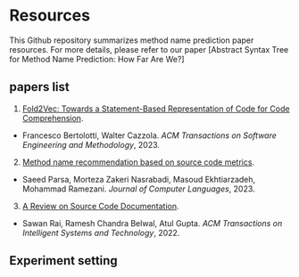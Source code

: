 # Resources
This Github repository summarizes method name prediction paper resources. For more details, please refer to our paper [Abstract Syntax Tree for Method Name Prediction: How Far Are We?]

## papers list
1. [Fold2Vec: Towards a Statement-Based Representation of Code for Code Comprehension](https://dl.acm.org/doi/10.1145/3514232).
  - Francesco Bertolotti, Walter Cazzola. *ACM Transactions on Software Engineering and Methodology*, 2023.

2. [Method name recommendation based on source code metrics](https://www.sciencedirect.com/science/article/abs/pii/S2590118422000740?via%3Dihub).
  - Saeed Parsa, Morteza Zakeri Nasrabadi, Masoud Ekhtiarzadeh, Mohammad Ramezani. *Journal of Computer Languages*, 2023.

3. [A Review on Source Code Documentation](https://dl.acm.org/doi/10.1145/3519312).
  - Sawan Rai, Ramesh Chandra Belwal, Atul Gupta. *ACM Transactions on Intelligent Systems and Technology*, 2022.

## Experiment setting
 


